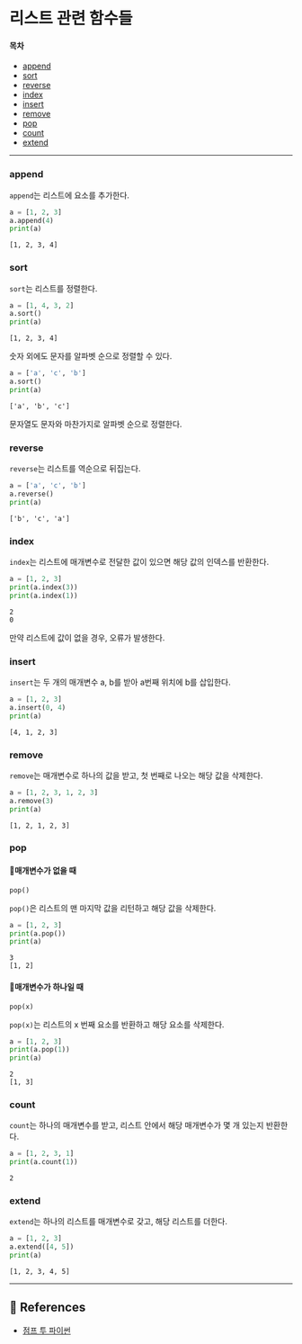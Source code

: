 # 리스트 관련 함수들
#### 목차
- [append](#append)
- [sort](#sort)
- [reverse](#reverse)
- [index](#index)
- [insert](#insert)
- [remove](#remove)
- [pop](#pop)
- [count](#count)
- [extend](#extend)

-----

### append
`append`는 리스트에 요소를 추가한다.

```python
a = [1, 2, 3]
a.append(4)
print(a)
```
```
[1, 2, 3, 4]
```

### sort
`sort`는 리스트를 정렬한다.

```python
a = [1, 4, 3, 2]
a.sort()
print(a)
```
```
[1, 2, 3, 4]
```

숫자 외에도 문자를 알파벳 순으로 정렬할 수 있다.
```python
a = ['a', 'c', 'b']
a.sort()
print(a)
```
```
['a', 'b', 'c']
```

문자열도 문자와 마찬가지로 알파벳 순으로 정렬한다.

### reverse
`reverse`는 리스트를 역순으로 뒤집는다.

```python
a = ['a', 'c', 'b']
a.reverse()
print(a)
```
```
['b', 'c', 'a']
```

### index
`index`는 리스트에 매개변수로 전달한 값이 있으면 해당 값의 인덱스를 반환한다.

```python
a = [1, 2, 3]
print(a.index(3))
print(a.index(1))
```
```
2
0
```

만약 리스트에 값이 없을 경우, 오류가 발생한다.

### insert
`insert`는 두 개의 매개변수 a, b를 받아 a번째 위치에 b를 삽입한다.

```python
a = [1, 2, 3]
a.insert(0, 4)
print(a)
```
```
[4, 1, 2, 3]
```

### remove
`remove`는 매개변수로 하나의 값을 받고, 첫 번째로 나오는 해당 값을 삭제한다.

```python
a = [1, 2, 3, 1, 2, 3]
a.remove(3)
print(a)
```
```
[1, 2, 1, 2, 3]
```

### pop
#### 📌매개변수가 없을 때
```
pop()
```
`pop()`은 리스트의 맨 마지막 값을 리턴하고 해당 값을 삭제한다.
```python
a = [1, 2, 3]
print(a.pop())
print(a)
```
```
3
[1, 2]
```

#### 📌매개변수가 하나일 때
```
pop(x)
```
`pop(x)`는 리스트의 x 번째 요소를 반환하고 해당 요소를 삭제한다.
```python
a = [1, 2, 3]
print(a.pop(1))
print(a)
```
```
2
[1, 3]
```

### count
`count`는 하나의 매개변수를 받고, 리스트 안에서 해당 매개변수가 몇 개 있는지 반환한다.

```python
a = [1, 2, 3, 1]
print(a.count(1))
```
```
2
```

### extend
`extend`는 하나의 리스트를 매개변수로 갖고, 해당 리스트를 더한다.
```python
a = [1, 2, 3]
a.extend([4, 5])
print(a)
```
```
[1, 2, 3, 4, 5]
```

-----
## 💎 References
- [점프 투 파이썬](https://wikidocs.net/14#_11)